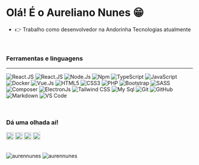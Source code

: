 # Olá! É o Aureliano Nunes :grin:

- :point_right: Trabalho como desenvolvedor na Andorinha Tecnologias atualmente
<br> 

### Ferramentas e linguagens
---
![React.JS](https://img.shields.io/badge/-React.Js-087ea4?style=flat-square&logo=react&logoColor=ffffff)
![React.JS](https://img.shields.io/badge/-React%20Native-087ea4?style=flat-square&logo=react&logoColor=ffffff)
![Node.Js](https://img.shields.io/badge/-Node.Js-339933?style=flat-square&logo=Node.js&logoColor=ffffff)
![Npm](https://img.shields.io/badge/-npm-CB3837?style=flat-square&logo=npm)
![TypeScript](https://img.shields.io/badge/-TypeScript-2f74c0?style=flat-square&logo=typescript&logoColor=ffffff)
![JavaScript](https://img.shields.io/badge/-JavaScript-%23F7DF1C?style=flat-square&logo=javascript&logoColor=000000&labelColor=%23F7DF1C&color=%23FFCE5A)
![Docker](https://img.shields.io/badge/-Docker-2496ed?style=flat-square&logo=docker&logoColor=ffffff)
![Vue.Js](http://img.shields.io/badge/-Vue.Js-42B883?style=flat-square&logo=vue.js&logoColor=ffffff)
![HTML5](https://img.shields.io/badge/-HTML5-%23E44D27?style=flat-square&logo=html5&logoColor=ffffff)
![CSS3](https://img.shields.io/badge/-CSS3-%231572B6?style=flat-square&logo=css3)
![PHP](https://img.shields.io/badge/-PHP-CB3837?style=flat-square&logo=php&logoColor=ffffff)
![Bootstrap](https://img.shields.io/badge/-Bootstrap-563D7C?style=flat-square&logo=Bootstrap)
![SASS](https://img.shields.io/badge/-SASS-cc6699?style=flat-square&logo=SASS&logoColor=ffffff)
![Composer](https://img.shields.io/badge/-Composer-181717?style=flat-square&logo=composer)
![ElectronJs](https://img.shields.io/badge/-ElectronJs-46828d?style=flat-square&logo=electron&logoColor=ffffff)
![Tailwind CSS](http://img.shields.io/badge/-Tailwind%20CSS-3776AB?style=flat-square&logo=tailwindcss&logoColor=ffffff)
![My Sql](https://img.shields.io/badge/-My%20SQL-CC2927?style=flat-square&logo=mysql&logoColor=ffffff)
![Git](https://img.shields.io/badge/-Git-%23F05032?style=flat-square&logo=git&logoColor=%23ffffff)
![GitHub](https://img.shields.io/badge/-GitHub-181717?style=flat-square&logo=github)
![Markdown](https://img.shields.io/badge/-Markdown-000000?style=flat-square&logo=markdown)
![VS Code](http://img.shields.io/badge/-VS%20Code-007ACC?style=flat-square&logo=visual-studio-code&logoColor=ffffff)

<br>

### Dá uma olhada aí!
[<img src='http://img.shields.io/badge/-instagram-405DE6?style=flat-square&logo=instagram&logoColor=ffffff' height='20'>](https://www.instagram.com/nunesauren)
[<img src='http://img.shields.io/badge/-facebook-4267B2?style=flat-square&logo=facebook&logoColor=ffffff' height='20'>](https://facebook.com/nunesauren)
[<img src='http://img.shields.io/badge/-linkedin-0E76A8?style=flat-square&logo=linkedin&logoColor=ffffff' height='20'>](https://www.linkedin.com/in/aureliano-nunes-6bb0871b7/)
[<img src='http://img.shields.io/badge/-twitter-1DA1F2?style=flat-square&logo=twitter&logoColor=ffffff' height='20'>](https://twitter.com/aurennunes)


<br>

<div>
  <img align="center" src="https://github-readme-stats.vercel.app/api?username=aurennunes&show_icons=true&count_private=true&theme=dark" alt="aurennunes" />
  <img align="center" src="https://github-readme-stats.vercel.app/api/top-langs/?username=aurennunes&layout=compact&hide=html&count_private=true&theme=dark" alt="aurennunes" />
</div>
